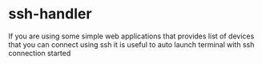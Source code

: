 # ssh-handler
If you are using some simple web applications that provides list of devices that you can connect using ssh it is useful to auto launch terminal with ssh connection started
